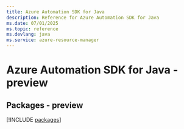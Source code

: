 ```yaml
---
title: Azure Automation SDK for Java
description: Reference for Azure Automation SDK for Java
ms.date: 07/01/2025
ms.topic: reference
ms.devlang: java
ms.service: azure-resource-manager
---
```

# Azure Automation SDK for Java - preview
## Packages - preview
[!INCLUDE [packages](automation-index.md)]